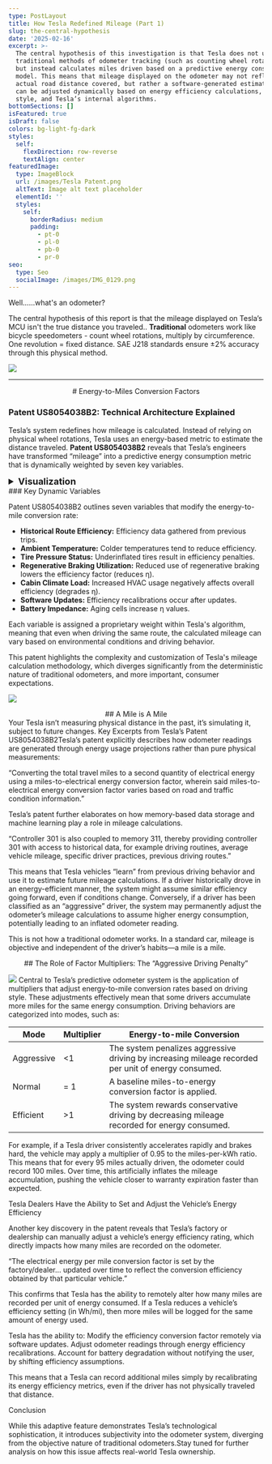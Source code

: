 ```yaml
---
type: PostLayout
title: How Tesla Redefined Mileage (Part 1)
slug: the-central-hypothesis
date: '2025-02-16'
excerpt: >-
  The central hypothesis of this investigation is that Tesla does not use
  traditional methods of odometer tracking (such as counting wheel rotations)
  but instead calculates miles driven based on a predictive energy consumption
  model. This means that mileage displayed on the odometer may not reflect the
  actual road distance covered, but rather a software-generated estimation that
  can be adjusted dynamically based on energy efficiency calculations, driving
  style, and Tesla’s internal algorithms.
bottomSections: []
isFeatured: true
isDraft: false
colors: bg-light-fg-dark
styles:
  self:
    flexDirection: row-reverse
    textAlign: center
featuredImage:
  type: ImageBlock
  url: /images/Tesla Patent.png
  altText: Image alt text placeholder
  elementId: ''
  styles:
    self:
      borderRadius: medium
      padding:
        - pt-0
        - pl-0
        - pb-0
        - pr-0
seo:
  type: Seo
  socialImage: /images/IMG_0129.png
---
```


Well......what's an odometer?

The central hypothesis of this report is that the mileage displayed on Tesla’s MCU isn't the true distance you traveled.. **Traditional** odometers work like bicycle speedometers - count wheel rotations, multiply by circumference. One revolution = fixed distance. SAE J218 standards ensure ±2% accuracy through this physical method.

![](/images/IMG_1270.jpeg)

---

<div style="text-align: center"># Energy-to-Miles Conversion Factors</div>

### Patent US8054038B2: Technical Architecture Explained

Tesla’s system redefines how mileage is calculated. Instead of relying on physical wheel rotations, Tesla uses an energy-based metric to estimate the distance traveled. **Patent US8054038B2** reveals that Tesla’s engineers have transformed “mileage” into a predictive energy consumption metric that is dynamically weighted by seven key variables.

<details>
  <summary style="cursor: pointer; font-size: 18px; font-weight: bold;">Visualization </summary>

<div style="margin: 20px auto; text-align: center;">
  <svg viewBox="0 0 1000 400" style="width: 100%; max-width: 900px; height: auto; background: #fff; border: 1px solid #ddd; border-radius: 10px; box-shadow: 0 4px 12px rgba(0,0,0,0.1);">
    <defs>
      <style type="text/css">
        <![CDATA[
          .box { transition: transform 0.3s, fill 0.3s; cursor: pointer; }
          .box:hover { transform: scale(1.05); }
          .arrow { stroke: #34495e; stroke-width: 2; }
          .label { font-family: "Segoe UI", sans-serif; font-size: 14px; fill: #fff; }
          .label-dark { fill: #fff; }
        ]]>
      </style>
      <marker id="arrowhead3" markerWidth="10" markerHeight="7" refX="10" refY="3.5" orient="auto">
        <polygon points="0 0, 10 3.5, 0 7" fill="#34495e" />
      </marker>
      <linearGradient id="gradEnergy3" x1="0" y1="0" x2="1" y2="0">
        <stop offset="0%" stop-color="#6a11cb"/>
        <stop offset="100%" stop-color="#2575fc"/>
      </linearGradient>
      <linearGradient id="gradEquation3" x1="0" y1="0" x2="1" y2="0">
        <stop offset="0%" stop-color="#43cea2"/>
        <stop offset="100%" stop-color="#185a9d"/>
      </linearGradient>
      <linearGradient id="gradMiles3" x1="0" y1="0" x2="1" y2="0">
        <stop offset="0%" stop-color="#ff9a9e"/>
        <stop offset="100%" stop-color="#fad0c4"/>
      </linearGradient>
    </defs>

```
<!-- Energy Consumed -->
<rect class="box" x="30" y="50" width="220" height="60" fill="url(#gradEnergy3)" stroke="#2575fc" stroke-width="2" rx="10"/>
<text x="140" y="85" text-anchor="middle" class="label label-dark" font-weight="bold">Energy Consumed</text>
<text x="140" y="105" text-anchor="middle" class="label label-dark">(kWh)</text>

<!-- Equation -->
<rect class="box" x="280" y="50" width="340" height="60" fill="url(#gradEquation3)" stroke="#185a9d" stroke-width="2" rx="10"/>
<text x="450" y="85" text-anchor="middle" class="label label-dark" font-weight="bold">Mileage = Energy / (BaseEff. × η)</text>

<!-- Odometer Miles -->
<rect class="box" x="640" y="50" width="220" height="60" fill="url(#gradMiles3)" stroke="#e91e63" stroke-width="2" rx="10"/>
<text x="750" y="85" text-anchor="middle" class="label label-dark" font-weight="bold">Odometer Miles</text>

<!-- Arrows -->
<line class="arrow" x1="250" y1="80" x2="280" y2="80" marker-end="url(#arrowhead3)"/>
<line class="arrow" x1="620" y1="80" x2="640" y2="80" marker-end="url(#arrowhead3)"/>

<!-- Dynamic Efficiency Factor -->
<rect class="box" x="390" y="140" width="220" height="50" fill="#ffcc80" stroke="#fb8c00" stroke-width="2" rx="10"/>
<text x="500" y="170" text-anchor="middle" class="label label-dark" font-weight="bold">Dynamic Efficiency Factor (η)</text>
<line class="arrow" x1="450" y1="110" x2="500" y2="140" marker-end="url(#arrowhead3)"/>

<!-- Dynamic Factors (Icons/Labels) -->
<rect class="box" x="50" y="240" width="200" height="40" fill="#95a5a6" stroke="#7f8c8d" stroke-width="2" rx="8"/>
<text x="150" y="265" text-anchor="middle" class="label" font-weight="bold">Historical Route</text>

<rect class="box" x="280" y="240" width="200" height="40" fill="#95a5a6" stroke="#7f8c8d" stroke-width="2" rx="8"/>
<text x="380" y="265" text-anchor="middle" class="label" font-weight="bold">Ambient Temp</text>

<rect class="box" x="510" y="240" width="200" height="40" fill="#95a5a6" stroke="#7f8c8d" stroke-width="2" rx="8"/>
<text x="610" y="265" text-anchor="middle" class="label" font-weight="bold">Tire Pressure</text>

<rect class="box" x="50" y="300" width="200" height="40" fill="#95a5a6" stroke="#7f8c8d" stroke-width="2" rx="8"/>
<text x="150" y="325" text-anchor="middle" class="label" font-weight="bold">Regen Braking</text>

<rect class="box" x="280" y="300" width="200" height="40" fill="#95a5a6" stroke="#7f8c8d" stroke-width="2" rx="8"/>
<text x="380" y="325" text-anchor="middle" class="label" font-weight="bold">Cabin Climate</text>

<rect class="box" x="510" y="300" width="200" height="40" fill="#95a5a6" stroke="#7f8c8d" stroke-width="2" rx="8"/>
<text x="610" y="325" text-anchor="middle" class="label" font-weight="bold">Software Updates</text>

<rect class="box" x="280" y="360" width="200" height="40" fill="#95a5a6" stroke="#7f8c8d" stroke-width="2" rx="8"/>
<text x="380" y="385" text-anchor="middle" class="label" font-weight="bold">Battery Impedance</text>

<!-- Connecting Arrows from Dynamic Efficiency Factor -->
<line class="arrow" x1="500" y1="190" x2="150" y2="240" marker-end="url(#arrowhead3)"/>
<line class="arrow" x1="500" y1="190" x2="380" y2="240" marker-end="url(#arrowhead3)"/>
<line class="arrow" x1="500" y1="190" x2="610" y2="240" marker-end="url(#arrowhead3)"/>
<line class="arrow" x1="500" y1="190" x2="150" y2="300" marker-end="url(#arrowhead3)"/>
<line class="arrow" x1="500" y1="190" x2="380" y2="300" marker-end="url(#arrowhead3)"/>
<line class="arrow" x1="500" y1="190" x2="610" y2="300" marker-end="url(#arrowhead3)"/>
<line class="arrow" x1="500" y1="190" x2="380" y2="360" marker-end="url(#arrowhead3)"/>
```

  </svg>
</div>

</details>
### Key Dynamic Variables

Patent US8054038B2 outlines seven variables that modify the energy-to-mile conversion rate:

- **Historical Route Efficiency:** Efficiency data gathered from previous trips.
- **Ambient Temperature:** Colder temperatures tend to reduce efficiency.
- **Tire Pressure Status:** Underinflated tires result in efficiency penalties.
- **Regenerative Braking Utilization:** Reduced use of regenerative braking lowers the efficiency factor (reduces η).
- **Cabin Climate Load:** Increased HVAC usage negatively affects overall efficiency (degrades η).
- **Software Updates:** Efficiency recalibrations occur after updates.
- **Battery Impedance:** Aging cells increase η values.

Each variable is assigned a proprietary weight within Tesla's algorithm, meaning that even when driving the same route, the calculated mileage can vary based on environmental conditions and driving behavior.

This patent highlights the complexity and customization of Tesla's mileage calculation methodology, which diverges significantly from the deterministic nature of traditional odometers, and more important, consumer expectations.

![](/images/IMG_1247.png)

<div style="text-align: center">## A Mile is A Mile</div>

<div style="text-align: left">Your Tesla isn’t measuring physical distance in the past, it’s simulating it, subject to future changes.
Key Excerpts from Tesla’s Patent US8054038B2Tesla’s patent explicitly describes how odometer readings are generated through energy usage projections rather than pure physical measurements:</div>

“Converting the total travel miles to a second quantity of electrical energy using a miles-to-electrical energy conversion factor, wherein said miles-to-electrical energy conversion factor varies based on road and traffic condition information.”

Tesla’s patent further elaborates on how memory-based data storage and machine learning play a role in mileage calculations.

“Controller 301 is also coupled to memory 311, thereby providing controller 301 with access to historical data, for example driving routines, average vehicle mileage, specific driver practices, previous driving routes.”

This means that Tesla vehicles “learn” from previous driving behavior and use it to estimate future mileage calculations. If a driver historically drove in an energy-efficient manner, the system might assume similar efficiency going forward, even if conditions change. Conversely, if a driver has been classified as an “aggressive” driver, the system may permanently adjust the odometer’s mileage calculations to assume higher energy consumption, potentially leading to an inflated odometer reading.

This is not how a traditional odometer works. In a standard car, mileage is objective and independent of the driver’s habits—a mile is a mile.

<div style="text-align: center">## The Role of Factor Multipliers: The “Aggressive Driving Penalty”</div>

![](/images/IMG_1271.jpeg)
Central to Tesla’s predictive odometer system is the application of multipliers that adjust energy-to-mile conversion rates based on driving style. These adjustments effectively mean that some drivers accumulate more miles for the same energy consumption. Driving behaviors are categorized into modes, such as:

| Mode       | Multiplier | Energy-to-mile Conversion                                                                           |
| ---------- | ---------- | --------------------------------------------------------------------------------------------------- |
| Aggressive | <1         | The system penalizes aggressive driving by increasing mileage recorded per unit of energy consumed. |
| Normal     | = 1        | A baseline miles-to-energy conversion factor is applied.                                            |
| Efficient  | >1         | The system rewards conservative driving by decreasing mileage recorded for energy consumed.         |

For example, if a Tesla driver consistently accelerates rapidly and brakes hard, the vehicle may apply a multiplier of 0.95 to the miles-per-kWh ratio. This means that for every 95 miles actually driven, the odometer could record 100 miles. Over time, this artificially inflates the mileage accumulation, pushing the vehicle closer to warranty expiration faster than expected.

Tesla Dealers Have the Ability to Set and Adjust the Vehicle’s Energy Efficiency

Another key discovery in the patent reveals that Tesla’s factory or dealership can manually adjust a vehicle’s energy efficiency rating, which directly impacts how many miles are recorded on the odometer.

“The electrical energy per mile conversion factor is set by the factory/dealer… updated over time to reflect the conversion efficiency obtained by that particular vehicle.”

This confirms that Tesla has the ability to remotely alter how many miles are recorded per unit of energy consumed. If a Tesla reduces a vehicle’s efficiency setting (in Wh/mi), then more miles will be logged for the same amount of energy used.

Tesla has the ability to: Modify the efficiency conversion factor remotely via software updates. Adjust odometer readings through energy efficiency recalibrations. Account for battery degradation without notifying the user, by shifting efficiency assumptions.

This means that a Tesla can record additional miles simply by recalibrating its energy efficiency metrics, even if the driver has not physically traveled that distance.

Conclusion

While this adaptive feature demonstrates Tesla’s technological sophistication, it introduces subjectivity into the odometer system, diverging from the objective nature of traditional odometers.Stay tuned for further analysis on how this issue affects real-world Tesla ownership.

```

```
